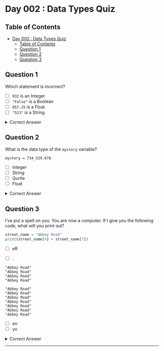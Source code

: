 # Day 002 : Data Types Quiz

## Table of Contents

- [Day 002 : Data Types Quiz](#day-002--data-types-quiz)
  - [Table of Contents](#table-of-contents)
  - [Question 1](#question-1)
  - [Question 2](#question-2)
  - [Question 3](#question-3)

## Question 1

Which statement is incorrect?

- [ ] `932` is an Integer
- [ ] `"False"` is a Boolean
- [ ] `857.25` is a Float
- [ ] `"523"` is a String

<details close>

<summary>Correct Answer</summary>

`"False"` is a Boolean

**Explanation :**
Booleans are either True or False, they don't have quotation marks around them, otherwise it would turn them into a String. So it should be bool = False
</details>

## Question 2

What is the data type of the `mystery` variable?

`mystery = 734_529.678`

- [ ] Integer
- [ ] String
- [ ] Qurtle
- [ ] Float

<details close>

<summary>Correct Answer</summary>

`Float`

**Explanation :**
Correct! Even though the underscore is there to make the large number more readable, because there is a decimal point it is still a Float. If you printed the number in your code, it would be stripped down to 734529.678
</details>

## Question 3

I've put a spell on you. You are now a computer. If I give you the following code, what will you print out?

```Python
street_name = "Abbey Road"
print(street_name[4] + street_name[7])
```

- [ ] eR

- [ ] .

```Pyhton
"Abbey Road"
"Abbey Road"
"Abbey Road"
"Abbey Road"

"Abbey Road"
"Abbey Road"
"Abbey Road"
"Abbey Road"
"Abbey Road"
"Abbey Road"
"Abbey Road"
```

- [ ] en
- [ ] yo

<details close>

<summary>Correct Answer</summary>

`yo`

**Explanation :**
Yo, you did it!
</details>

---
